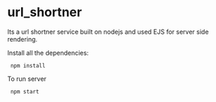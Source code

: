 # url_shortner

Its a url shortner service built on nodejs and used EJS for server side rendering.

Install all the dependencies:
```
 npm install
```

 To run server
```
 npm start
```

